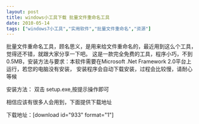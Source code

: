 ```yaml
---
layout: post
title: windows小工具下载 批量文件重命名工具		
date: 2010-05-14
tags: ["windows7小工具","实用软件","批量文件重命名","资源"]
---
```


批量文件重命名工具，顾名思义，是用来给文件重命名的，最近用到这么个工具，觉得还不错，就跟大家分享一下吧。
这是一款完全免费的工具，程序小巧，不到0.5MB，安装方法与要求：本软件需要在Microsoft .Net Framework 2.0平台上运行，若您的电脑没有安装，
安装程序会自动下载安装，过程会比较慢，请耐心等候

安装方法：
双击 setup.exe,按提示操作即可

相信应该有很多人会用到，下面提供下载地址

下载地址：[download id="933" format="1"]		